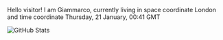 Hello visitor! I am Giammarco, currently living in space coordinate London and time coordinate Thursday, 21 January, 00:41 GMT

![GitHub Stats](https://github-readme-stats.vercel.app/api?username=grcasanova)
